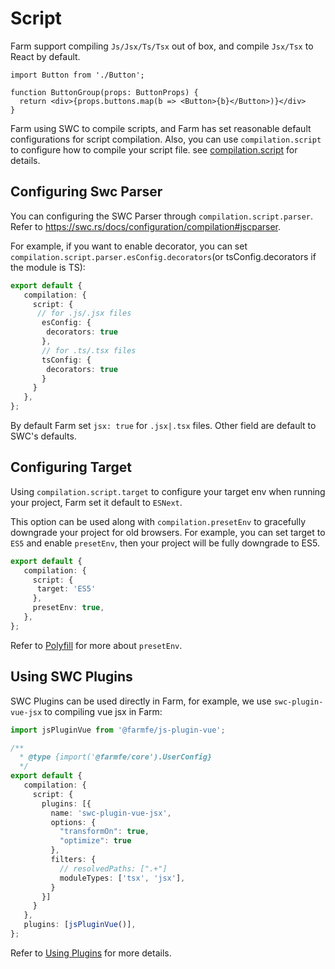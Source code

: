 
# Script
Farm support compiling `Js/Jsx/Ts/Tsx` out of box, and compile `Jsx/Tsx` to React by default.

```tsx title="./button.tsx"
import Button from './Button';

function ButtonGroup(props: ButtonProps) {
  return <div>{props.buttons.map(b => <Button>{b}</Button>)}</div>
}
```

Farm using SWC to compile scripts, and Farm has set reasonable default configurations for script compilation. Also, you can use `compilation.script` to configure how to compile your script file. see [compilation.script](/docs/config/farm-config#compilation-options) for details. 


## Configuring Swc Parser
You can configuring the SWC Parser through `compilation.script.parser`. Refer to https://swc.rs/docs/configuration/compilation#jscparser.

For example, if you want to enable decorator, you can set `compilation.script.parser.esConfig.decorators`(or tsConfig.decorators if the module is TS):

```ts title="farm.config.ts"
export default {
   compilation: {
     script: {
      // for .js/.jsx files
       esConfig: {
        decorators: true
       },
       // for .ts/.tsx files
       tsConfig: {
        decorators: true
       }
     }
   },
};
```

By default Farm set `jsx: true` for `.jsx|.tsx` files. Other field are default to SWC's defaults.

## Configuring Target
Using `compilation.script.target` to configure your target env when running your project, Farm set it default to `ESNext`.

This option can be used along with `compilation.presetEnv` to gracefully downgrade your project for old browsers. For example, you can set target to `ES5` and enable `presetEnv`, then your project will be fully downgrade to ES5.

```ts title="farm.config.ts"
export default {
   compilation: {
     script: {
      target: 'ES5'
     },
     presetEnv: true,
   },
};
```

Refer to [Polyfill](/docs/features/polyfill) for more about `presetEnv`.

## Using SWC Plugins
SWC Plugins can be used directly in Farm, for example, we use `swc-plugin-vue-jsx` to compiling vue jsx in Farm:

```ts title="farm.config.ts"
import jsPluginVue from '@farmfe/js-plugin-vue';

/**
  * @type {import('@farmfe/core').UserConfig}
  */
export default {
   compilation: {
     script: {
       plugins: [{
         name: 'swc-plugin-vue-jsx',
         options: {
           "transformOn": true,
           "optimize": true
         },
         filters: {
           // resolvedPaths: [".+"]
           moduleTypes: ['tsx', 'jsx'],
         }
       }]
     }
   },
   plugins: [jsPluginVue()],
};
```

Refer to [Using Plugins](/docs/using-plugins#using-swc-plugins) for more details.